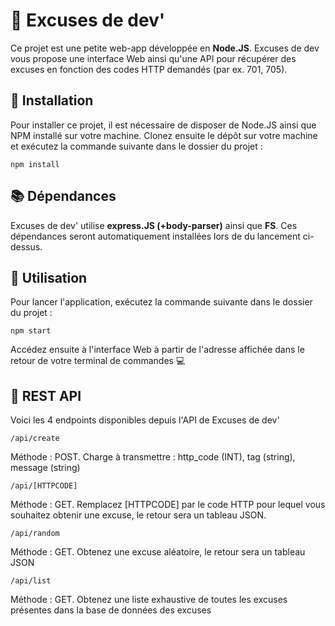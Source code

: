 # 🤥 Excuses de dev'

Ce projet est une petite web-app développée en **Node.JS**.
Excuses de dev vous propose une interface Web ainsi qu'une API pour récupérer des excuses en fonction des codes HTTP demandés (par ex. 701, 705).

## 🚀 Installation

Pour installer ce projet, il est nécessaire de disposer de Node.JS ainsi que NPM installé sur votre machine. Clonez ensuite le dépôt sur votre machine et exécutez la commande suivante dans le dossier du projet :

``` 
npm install
``` 

## 📚 Dépendances

Excuses de dev' utilise **express.JS (+body-parser)** ainsi que **FS**. Ces dépendances seront automatiquement installées lors de du lancement ci-dessus.

## 🔧 Utilisation

Pour lancer l'application, exécutez la commande suivante dans le dossier du projet :

``` 
npm start
``` 

Accédez ensuite à l'interface Web à partir de l'adresse affichée dans le retour de votre terminal de commandes 💻

## 🧰 REST API

Voici les 4 endpoints disponibles depuis l'API de Excuses de dev'

```
/api/create
```
Méthode : POST. Charge à transmettre : http_code (INT), tag (string), message (string)

```
/api/[HTTPCODE]
```
Méthode : GET. Remplacez [HTTPCODE] par le code HTTP pour lequel vous souhaitez obtenir une excuse, le retour sera un tableau JSON.

```
/api/random
```
Méthode : GET. Obtenez une excuse aléatoire, le retour sera un tableau JSON

```
/api/list
```
Méthode : GET. Obtenez une liste exhaustive de toutes les excuses présentes dans la base de données des excuses
